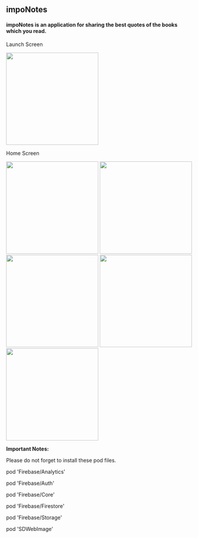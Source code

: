 <h2> <b> impoNotes  </b> </h2>
<h4> <b> impoNotes is an application for sharing the best quotes of the books which you read. </b> </h4> 
<p>Launch Screen </p>
<img src="/Assets.xcassets/1.png"  width="250" >
<p>Home Screen </p>
<img src="/Assets.xcassets/2.png"  width="250" >
<img src="/Assets.xcassets/3.png"  width="250" >
<img src="/Assets.xcassets/4.png"  width="250" >
<img src="/Assets.xcassets/5.png"  width="250" >
<img src="/Assets.xcassets/6.png"  width="250" >

<b>  Important Notes:  </b>

Please do not forget to install these pod files.

pod 'Firebase/Analytics'

pod 'Firebase/Auth'

pod 'Firebase/Core'

pod 'Firebase/Firestore'

pod 'Firebase/Storage'

pod 'SDWebImage'

